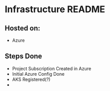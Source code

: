 # Infrastructure README

## Hosted on:
- Azure

## Steps Done
- Project Subscription Created in Azure
- Initial Azure Config Done
- AKS Registered(?)
- 
